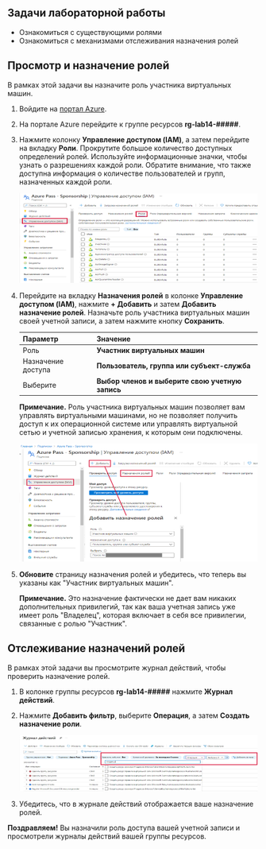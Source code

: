 ## Задачи лабораторной работы
* Ознакомиться с существующими ролями
* Ознакомиться с механизмами отслеживания назначения ролей

## Просмотр и назначение ролей

В рамках этой задачи вы назначите роль участника виртуальных машин.

1. Войдите на [портал Azure](https://portal.azure.com).

2. На портале Azure перейдите к группе ресурсов **rg-lab14-#####**.

3. Нажмите колонку **Управление доступом (IAM)**, а затем перейдите на вкладку **Роли**. Прокрутите большое количество доступных определений ролей. Используйте информационные значки, чтобы узнать о разрешениях каждой роли. Обратите внимание, что также доступна информация о количестве пользователей и групп, назначенных каждой роли.

    ![Снимок экрана: колонка ролей IAM. Показаны роли владельца, участника и читателя.](./assets/1501.png)

4. Перейдите на вкладку **Назначения ролей** в колонке **Управление доступом (IAM)**, нажмите **+ Добавить** и затем **Добавить назначение ролей**. Назначьте роль участника виртуальных машин своей учетной записи, а затем нажмите кнопку **Сохранить**.

    | Параметр | Значение |
    | -- | -- |
    | Роль | **Участник виртуальных машин** |
    | Назначение доступа | **Пользователь, группа или субъект-служба** |
    | Выберите | **Выбор членов и выберите свою учетную запись** |


    **Примечание.** Роль участника виртуальных машин позволяет вам управлять виртуальными машинами, но не позволяет получить доступ к их операционной системе или управлять виртуальной сетью и учетной записью хранения, к которым они подключены.

    ![Снимок экрана: страница добавления назначения ролей, заполненная необходимой информацией.](./assets/1502.png)

5. **Обновите** страницу назначения ролей и убедитесь, что теперь вы указаны как "Участник виртуальных машин".

    **Примечание.** Это назначение фактически не дает вам никаких дополнительных привилегий, так как ваша учетная запись уже имеет роль "Владелец", которая включает в себя все привилегии, связанные с ролью "Участник".

## Отслеживание назначений ролей

В рамках этой задачи вы просмотрите журнал действий, чтобы проверить назначение ролей.

1. В колонке группы ресурсов **rg-lab14-#####** нажмите **Журнал действий**.

2. Нажмите **Добавить фильтр**, выберите **Операция**, а затем **Создать назначение роли**.

    ![Снимок экрана: страницы журнала действий с настроенным фильтром.](./assets/1503.png)

3. Убедитесь, что в журнале действий отображается ваше назначение ролей.

**Поздравляем!** Вы назначили роль доступа вашей учетной записи и просмотрели журналы действий вашей группы ресурсов.
